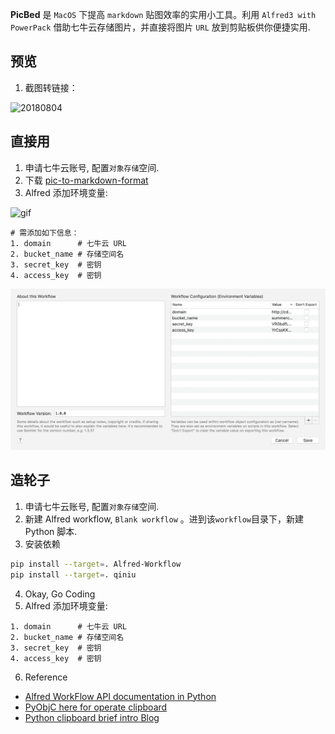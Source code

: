 __PicBed__ 是 `MacOS` 下提高 `markdown` 贴图效率的实用小工具。利用 `Alfred3 with PowerPack` 借助七牛云存储图片，并直接将图片 `URL` 放到剪贴板供你便捷实用.

## 预览
1. 截图转链接：

![20180804](https://raw.githubusercontent.com/zeng-tong/PicBed/master/screenshot/20190804.gif)


## 直接用
1. 申请七牛云账号, 配置`对象存储`空间.
2. 下载 [pic-to-markdown-format](https://raw.githubusercontent.com/zeng-tong/PicBed/master/pictureBed.alfredworkflow)
3. Alfred 添加环境变量:

![gif](https://raw.githubusercontent.com/zeng-tong/PicBed/master/screenshot/2018080415.gif)

```
# 需添加如下信息：
1. domain      # 七牛云 URL
2. bucket_name # 存储空间名
3. secret_key  # 密钥
4. access_key  # 密钥
```
![1558287557849](https://raw.githubusercontent.com/zeng-tong/PicBed/master/screenshot/1558287557849)

## 造轮子
1. 申请七牛云账号, 配置`对象存储`空间.
2. 新建 Alfred workflow,  `Blank workflow` 。进到该`workflow`目录下，新建 Python 脚本.
3. 安装依赖
```sh
pip install --target=. Alfred-Workflow
pip install --target=. qiniu
```
4. Okay, Go Coding
5. Alfred 添加环境变量:
```
1. domain      # 七牛云 URL
2. bucket_name # 存储空间名
3. secret_key  # 密钥
4. access_key  # 密钥
```
6. Reference

- [Alfred WorkFlow API documentation in Python](https://www.deanishe.net/alfred-workflow/api/index.html)
- [PyObjC here for operate clipboard](https://pyobjc.readthedocs.io/en/latest/)
- [Python clipboard brief intro Blog](https://www.jianshu.com/p/91fd58948607)


